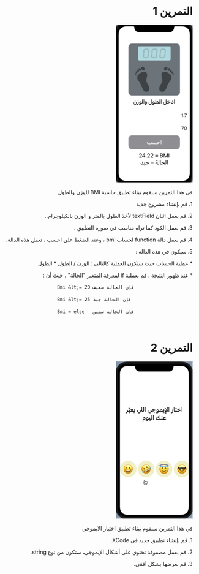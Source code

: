   <h1 align="right">التمرين 1 </h1>

<p dir="rtl">
<img src="/cw1.png" width="200" alt="alt_text" title="image_tooltip">
</p>


<p dir="rtl">
في هذا التمرين سنقوم ببناء تطبيق حاسبة BMI للوزن والطول</p>


<p dir="rtl">
1.  قم بإنشاء مشروع جديد

<p dir="rtl">
2. قم بعمل اثنان textField لأخذ الطول بالمتر و الوزن بالكيلوجرام..

<p dir="rtl">
3. قم بعمل الكود كما تراه مناسب في صورة التطبيق .

<p dir="rtl">
4. قم بعمل دالة function لحساب bmi ، وعند الضغط على احسب ، تعمل هذه الدالة.

<p dir="rtl">
5. سيكون في هذه الدالة :

<p dir="rtl">
* عملية الحساب حيث ستكون العملية كالتالي : الوزن / الطول * الطول

<p dir="rtl">
* عند ظهور النتيجة ، قم بعملية if لمعرفة المتغير "الحالة" ، حيث أن :

                         Bmi &lt;= 20 فإن الحالة ضعيف

                         Bmi &lt;= 25 فإن الحالة جيد

                         Bmi = else   فإن الحالة سمين


<br>




 <h1 align="right">التمرين 2 </h1>

<p dir="rtl">
<img src="/cw2.gif" width="200" alt="alt_text" title="image_tooltip">
</p>

<p dir="rtl">
في هذا التمرين سنقوم ببناء تطبيق اختيار الايموجي</p>

<p dir="rtl">
1. قم بإنشاء تطبيق جديد في XCode.

<p dir="rtl">
2. قم بعمل مصفوفة تحتوي على أشكال الإيموجي، ستكون من نوع string.

<p dir="rtl">
3. قم بعرضها بشكل أفقي.
